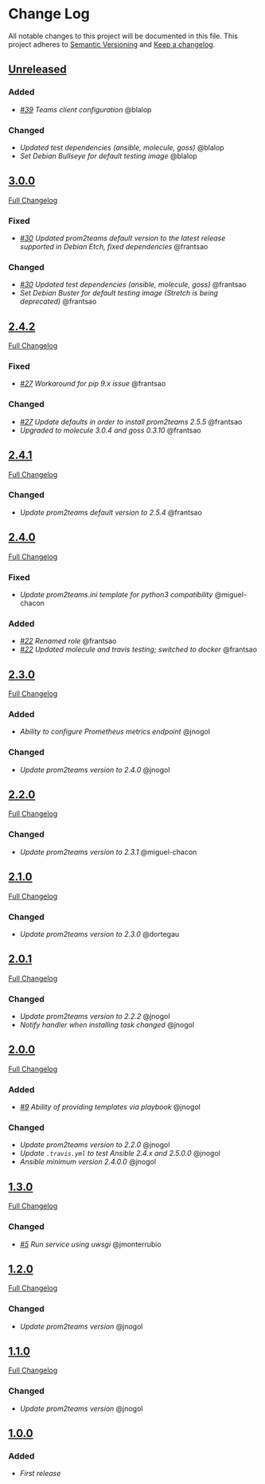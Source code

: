# Change Log
All notable changes to this project will be documented in this file.
This project adheres to [Semantic Versioning](http://semver.org/) and [Keep a changelog](https://github.com/olivierlacan/keep-a-changelog).

## [Unreleased](https://github.com/idealista/prom2teams_role/tree/develop)

### Added
- *[#39](https://github.com/idealista/prom2teams_role/issues/39) Teams client configuration* @blalop
### Changed
- *Updated test dependencies (ansible, molecule, goss)* @blalop
- *Set Debian Bullseye for default testing image* @blalop

## [3.0.0](https://github.com/idealista/prom2teams_role/tree/3.0.0)
[Full Changelog](https://github.com/idealista/prom2teams_role/compare/2.4.2...3.0.0)
### Fixed
- *[#30](https://github.com/idealista/prom2teams_role/issues/30) Updated prom2teams default version to the latest release supported in Debian Etch, fixed dependencies* @frantsao
### Changed
- *[#30](https://github.com/idealista/prom2teams_role/issues/30) Updated test dependencies (ansible, molecule, goss)* @frantsao
- *Set Debian Buster for default testing image (Stretch is being deprecated)* @frantsao

## [2.4.2](https://github.com/idealista/prom2teams_role/tree/2.4.2)
[Full Changelog](https://github.com/idealista/prom2teams_role/compare/2.4.1...2.4.2)
### Fixed
- *[#27](https://github.com/idealista/prom2teams_role/issues/27) Workaround for pip 9.x issue* @frantsao
### Changed
- *[#27](https://github.com/idealista/prom2teams_role/issues/27) Update defaults in order to install prom2teams 2.5.5* @frantsao
- *Upgraded to molecule 3.0.4 and goss 0.3.10* @frantsao

## [2.4.1](https://github.com/idealista/prom2teams_role/tree/2.4.1)
[Full Changelog](https://github.com/idealista/prom2teams_role/compare/2.4.0...2.4.1)
### Changed
- *Update prom2teams default version to 2.5.4* @frantsao

## [2.4.0](https://github.com/idealista/prom2teams_role/tree/2.4.0)
[Full Changelog](https://github.com/idealista/prom2teams_role/compare/2.3.0...2.4.0)
### Fixed
- *Update prom2teams.ini template for python3 compatibility* @miguel-chacon
### Added
- *[#22](https://github.com/idealista/prom2teams_role/issues/22) Renamed role* @frantsao
- *[#22](https://github.com/idealista/prom2teams_role/issues/22) Updated molecule and travis testing; switched to docker* @frantsao

## [2.3.0](https://github.com/idealista/prom2teams_role/tree/2.3.0)
[Full Changelog](https://github.com/idealista/prom2teams_role/compare/2.2.0...2.3.0)
### Added
- *Ability to configure Prometheus metrics endpoint* @jnogol
### Changed
- *Update prom2teams version to 2.4.0* @jnogol

## [2.2.0](https://github.com/idealista/prom2teams_role/tree/2.2.0)
[Full Changelog](https://github.com/idealista/prom2teams_role/compare/2.1.0...2.2.0)
### Changed
- *Update prom2teams version to 2.3.1* @miguel-chacon

## [2.1.0](https://github.com/idealista/prom2teams_role/tree/2.1.0)
[Full Changelog](https://github.com/idealista/prom2teams_role/compare/2.0.1...2.1.0)
### Changed
- *Update prom2teams version to 2.3.0* @dortegau

## [2.0.1](https://github.com/idealista/prom2teams_role/tree/2.0.1)
[Full Changelog](https://github.com/idealista/prom2teams_role/compare/2.0.0...2.0.1)
### Changed
- *Update prom2teams version to 2.2.2* @jnogol
- *Notify handler when installing task changed* @jnogol

## [2.0.0](https://github.com/idealista/prom2teams_role/tree/2.0.0)
[Full Changelog](https://github.com/idealista/prom2teams_role/compare/1.3.0...2.0.0)
### Added
- *[#9](https://github.com/idealista/prom2teams_role/issues/9) Ability of providing templates via playbook* @jnogol
### Changed
- *Update prom2teams version to 2.2.0* @jnogol
- *Update `.travis.yml` to test Ansible 2.4.x and 2.5.0.0* @jnogol
- *Ansible minimum version 2.4.0.0* @jnogol

## [1.3.0](https://github.com/idealista/prom2teams_role/tree/1.3.0)
[Full Changelog](https://github.com/idealista/prom2teams_role/compare/1.2.0...1.3.0)
### Changed
- *[#5](https://github.com/idealista/prom2teams_role/issues/5) Run service using uwsgi* @jmonterrubio

## [1.2.0](https://github.com/idealista/prom2teams_role/tree/1.2.0)
[Full Changelog](https://github.com/idealista/prom2teams_role/compare/1.1.0...1.2.0)
### Changed
- *Update prom2teams version* @jnogol

## [1.1.0](https://github.com/idealista/prom2teams_role/tree/1.1.0)
[Full Changelog](https://github.com/idealista/prom2teams_role/compare/1.0.0...1.1.0)
### Changed
- *Update prom2teams version* @jnogol

## [1.0.0](https://github.com/idealista/prom2teams_role/tree/1.0.0)
### Added
- *First release*
